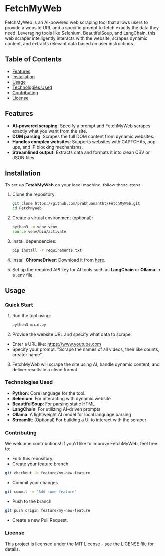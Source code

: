 # FetchMyWeb

FetchMyWeb is an AI-powered web scraping tool that allows users to provide a website URL and a specific prompt to fetch exactly the data they need. Leveraging tools like Selenium, BeautifulSoup, and LangChain, this web scraper intelligently interacts with the website, scrapes dynamic content, and extracts relevant data based on user instructions.

## Table of Contents

- [Features](#features)
- [Installation](#installation)
- [Usage](#usage)
- [Technologies Used](#technologies-used)
- [Contributing](#contributing)
- [License](#license)

## Features

- **AI-powered scraping**: Specify a prompt and FetchMyWeb scrapes exactly what you want from the site.
- **DOM parsing**: Scrapes the full DOM content from dynamic websites.
- **Handles complex websites**: Supports websites with CAPTCHAs, pop-ups, and IP blocking mechanisms.
- **Streamlined output**: Extracts data and formats it into clean CSV or JSON files.

## Installation

To set up **FetchMyWeb** on your local machine, follow these steps:

1. Clone the repository:
    ```bash
    git clone https://github.com/prabhuanantht/FetchMyWeb.git
    cd FetchMyWeb
    ```

2. Create a virtual environment (optional):
    ```bash
    python3 -m venv venv
    source venv/bin/activate
    ```

3. Install dependencies:
    ```bash
    pip install -r requirements.txt
    ```

4. Install **ChromeDriver**:
    Download it from [here](https://googlechromelabs.github.io/chrome-for-testing/).

5. Set up the required API key for AI tools such as **LangChain** or **Ollama** in a .env file.

## Usage

### Quick Start

1. Run the tool using:
   ```bash
   python3 main.py
   ```

2. Provide the website URL and specify what data to scrape:
  - Enter a URL like: https://www.youtube.com
  - Specify your prompt: "Scrape the names of all videos, their like counts, creator name".

3. FetchMyWeb will scrape the site using AI, handle dynamic content, and deliver results in a clean format.

### Technologies Used

- **Python**: Core language for the tool.
- **Selenium**: For interacting with dynamic website
- **BeautifulSoup**: For parsing static HTML
- **LangChain**: For utilizing AI-driven prompts
- **Ollama**: A lightweight AI model for local language parsing
- **Streamlit**: (Optional) For building a UI to interact with the scraper


### Contributing

We welcome contributions! If you'd like to improve FetchMyWeb, feel free to:

- Fork this repository.
- Create your feature branch
```bash
git checkout -b feature/my-new-feature
```
- Commit your changes
```bash
git commit -m 'Add some feature'
```
- Push to the branch
```bash
git push origin feature/my-new-feature
```
- Create a new Pull Request.

### License

This project is licensed under the MIT License - see the LICENSE file for details.
